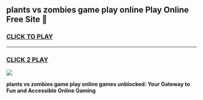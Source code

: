 
## plants vs zombies game play online Play Online Free Site 👋
<h3>
<a href="https://download.freeplayer.one?title=plants_vs_zombies_game_play_online&ref=21F">CLICK TO PLAY</a></h3>
<hr>

<h3>
<a href="https://download.freeplayer.one?title=plants_vs_zombies_game_play_online&ref=21F">CLICK 2 PLAY</a>
  
</h3>

<a href="https://download.freeplayer.one?title=plants_vs_zombies_game_play_online&ref=21F"><img src="https://cdnb.artstation.com/p/assets/images/images/032/539/853/original/anto-thomas-button-gif.gif"></a>


**plants vs zombies game play online games unblocked: Your Gateway to Fun and Accessible Online Gaming**
